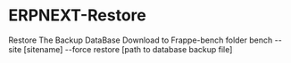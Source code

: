 # ERPNEXT-Restore
Restore The Backup DataBase
Download to Frappe-bench folder
bench --site [sitename] --force restore [path to database backup file]
